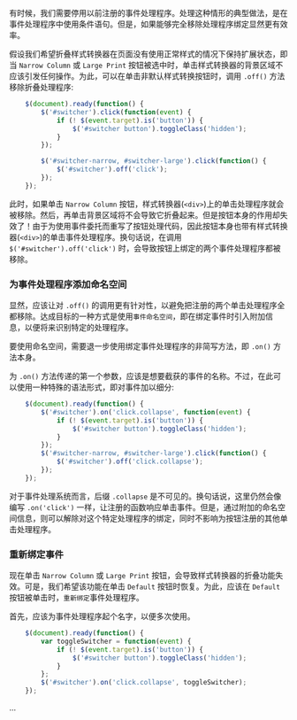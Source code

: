 
有时候，我们需要停用以前注册的事件处理程序。处理这种情形的典型做法，是在事件处理程序中使用条件语句。但是，如果能够完全移除处理程序绑定显然更有效率。

假设我们希望折叠样式转换器在页面没有使用正常样式的情况下保持扩展状态，即当 `Narrow Column` 或 `Large Print` 按钮被选中时，单击样式转换器的背景区域不应该引发任何操作。为此，可以在单击非默认样式转换按钮时，调用 `.off()` 方法移除折叠处理程序:
```js
    $(document).ready(function() {
        $('#switcher').click(function(event) {
            if (! $(event.target).is('button')) {
                $('#switcher button').toggleClass('hidden');
            }
        });

        $('#switcher-narrow, #switcher-large').click(function() {
            $('#switcher').off('click');
        });
    });
```
此时，如果单击 `Narrow Column` 按钮，样式转换器(`<div>`)上的单击处理程序就会被移除。然后，再单击背景区域将不会导致它折叠起来。但是按钮本身的作用却失效了！由于为使用事件委托而重写了按钮处理代码，因此按钮本身也带有样式转换器(`<div>`)的单击事件处理程序。换句话说，在调用 `$('#switcher').off('click')` 时，会导致按钮上绑定的两个事件处理程序都被移除。

### 为事件处理程序添加命名空间

显然，应该让对 `.off()` 的调用更有针对性，以避免把注册的两个单击处理程序全都移除。达成目标的一种方式是使用`事件命名空间`，即在绑定事件时引入附加信息，以便将来识别特定的处理程序。

要使用命名空间，需要退一步使用绑定事件处理程序的非简写方法，即 `.on()` 方法本身。

为 `.on()` 方法传递的第一个参数，应该是想要截获的事件的名称。不过，在此可以使用一种特殊的语法形式，即对事件加以细分:
```js
    $(document).ready(function() {
        $('#switcher').on('click.collapse', function(event) {
            if (! $(event.target).is('button')) {
                $('#switcher button').toggleClass('hidden');
            }
        });
        $('#switcher-narrow, #switcher-large').click(function() {
            $('#switcher').off('click.collapse');
        });
    });
```
对于事件处理系统而言，后缀 `.collapse` 是不可见的。换句话说，这里仍然会像编写 `.on('click')` 一样，让注册的函数响应单击事件。但是，通过附加的命名空间信息，则可以解除对这个特定处理程序的绑定，同时不影响为按钮注册的其他单击处理程序。

### 重新绑定事件

现在单击 `Narrow Column` 或 `Large Print` 按钮，会导致样式转换器的折叠功能失效。可是，我们希望该功能在单击 `Default` 按钮时恢复。为此，应该在 `Default` 按钮被单击时，`重新绑定`事件处理程序。

首先，应该为事件处理程序起个名字，以便多次使用。
```js
    $(document).ready(function() {
        var toggleSwitcher = function(event) {
            if (! $(event.target).is('button')) {
                $('#switcher button').toggleClass('hidden');
            }
        };
        $('#switcher').on('click.collapse', toggleSwitcher);
    });
```

...

